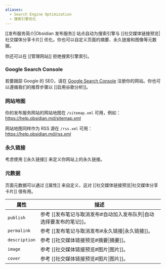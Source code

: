 ```yaml
---
aliases:
  - Search Engine Optimization
  - 搜索引擎优化
---
```

[[发布服务简介|Obsidian 发布服务]] 站点自动为搜索引擎与 [[社交媒体链接预览|社交媒体分享卡片]] 优化。你也可以自定义页面的摘要、永久链接和图像等元数据。

你还可以在 [[管理网站]] 拒绝搜索引擎索引。

### Google Search Console

若要跟踪 Google 的 SEO，请在 [Google Search Console](https://search.google.com/search-console) 注册你的网站。你也可以遵循我们的推荐步骤以 [[启用谷歌分析]]。

### 网站地图

你的发布服务网站的网站地图在 `/sitemap.xml` 可用，例如：  
https://help.obsidian.md/sitemap.xml

网站地图同样作为 RSS 源在 `/rss.xml` 可用：  
https://help.obsidian.md/rss.xml

### 永久链接

考虑使用 [[永久链接]] 来定义你网站上的永久链接。

### 元数据

页面元数据可以通过 [[属性]] 来自定义，这对 [[社交媒体链接预览|社交媒体分享卡片]] 很有用。

| 属性            | 描述                                     |
| ------------- | -------------------------------------- |
| `publish`     | 参考 [[发布笔记与取消发布#自动加入发布队列\|自动选择要发布的笔记]]。 |
| `permalink`   | 参考 [[发布笔记与取消发布#永久链接\|永久链接]]。           |
| `description` | 参考 [[社交媒体链接预览#摘要\|摘要]]。                |
| `image`       | 参考 [[社交媒体链接预览#图片\|图片]]。                |
| `cover`       | 参考 [[社交媒体链接预览#图片\|图片]]。                |
